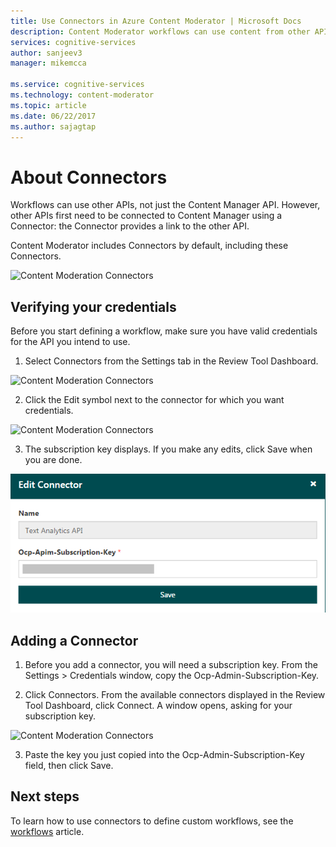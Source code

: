 ```yaml
---
title: Use Connectors in Azure Content Moderator | Microsoft Docs
description: Content Moderator workflows can use content from other APIs by using Connectors.
services: cognitive-services
author: sanjeev3
manager: mikemcca

ms.service: cognitive-services
ms.technology: content-moderator
ms.topic: article
ms.date: 06/22/2017
ms.author: sajagtap
---
```


# About Connectors #

Workflows can use other APIs, not just the Content Manager API. However, other APIs first need to be connected to Content Manager using a Connector: the Connector provides a link to the other API.

Content Moderator includes Connectors by default, including these Connectors.

![Content Moderation Connectors](images/connectors-1.png)

## Verifying your credentials ## 

Before you start defining a workflow, make sure you have valid credentials for the API you intend to use.

1.	Select Connectors from the Settings tab in the Review Tool Dashboard.

  ![Content Moderation Connectors](images/connectors-2.png)

2.	Click the Edit symbol next to the connector for which you want credentials.

  ![Content Moderation Connectors](images/connectors-3.png)

3.	The subscription key displays. If you make any edits, click Save when you are done.

  ![Content Moderation Connectors](images/connectors-4-1.png)
 
## Adding a Connector ##

1.	Before you add a connector, you will need a subscription key. From the Settings > Credentials window, copy the Ocp-Admin-Subscription-Key.

2.	Click Connectors. From the available connectors displayed in the Review Tool Dashboard, click Connect. A window opens, asking for your subscription key.

  ![Content Moderation Connectors](images/connectors-5.png)

3.	Paste the key you just copied into the Ocp-Admin-Subscription-Key field, then click Save.

## Next steps ##

To learn how to use connectors to define custom workflows, see the [workflows](workflows.md) article.
